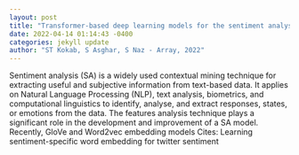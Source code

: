 ```yaml
--- 
layout: post 
title: "Transformer-based deep learning models for the sentiment analysis of social media data" 
date: 2022-04-14 01:14:43 -0400 
categories: jekyll update 
author: "ST Kokab, S Asghar, S Naz - Array, 2022" 
--- 
```

Sentiment analysis (SA) is a widely used contextual mining technique for extracting useful and subjective information from text-based data. It applies on Natural Language Processing (NLP), text analysis, biometrics, and computational linguistics to identify, analyse, and extract responses, states, or emotions from the data. The features analysis technique plays a significant role in the development and improvement of a SA model. Recently, GloVe and Word2vec embedding models Cites: Learning sentiment-specific word embedding for twitter sentiment